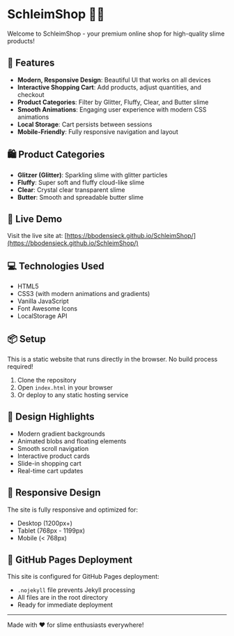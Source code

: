 # SchleimShop 🧪✨

Welcome to SchleimShop - your premium online shop for high-quality slime products!

## 🌟 Features

- **Modern, Responsive Design**: Beautiful UI that works on all devices
- **Interactive Shopping Cart**: Add products, adjust quantities, and checkout
- **Product Categories**: Filter by Glitter, Fluffy, Clear, and Butter slime
- **Smooth Animations**: Engaging user experience with modern CSS animations
- **Local Storage**: Cart persists between sessions
- **Mobile-Friendly**: Fully responsive navigation and layout

## 🛍️ Product Categories

- **Glitzer (Glitter)**: Sparkling slime with glitter particles
- **Fluffy**: Super soft and fluffy cloud-like slime
- **Clear**: Crystal clear transparent slime
- **Butter**: Smooth and spreadable butter slime

## 🚀 Live Demo

Visit the live site at: [https://bbodensieck.github.io/SchleimShop/](https://bbodensieck.github.io/SchleimShop/)

## 💻 Technologies Used

- HTML5
- CSS3 (with modern animations and gradients)
- Vanilla JavaScript
- Font Awesome Icons
- LocalStorage API

## 📦 Setup

This is a static website that runs directly in the browser. No build process required!

1. Clone the repository
2. Open `index.html` in your browser
3. Or deploy to any static hosting service

## 🎨 Design Highlights

- Modern gradient backgrounds
- Animated blobs and floating elements
- Smooth scroll navigation
- Interactive product cards
- Slide-in shopping cart
- Real-time cart updates

## 📱 Responsive Design

The site is fully responsive and optimized for:
- Desktop (1200px+)
- Tablet (768px - 1199px)
- Mobile (< 768px)

## 🎯 GitHub Pages Deployment

This site is configured for GitHub Pages deployment:
- `.nojekyll` file prevents Jekyll processing
- All files are in the root directory
- Ready for immediate deployment

---

Made with ❤️ for slime enthusiasts everywhere!